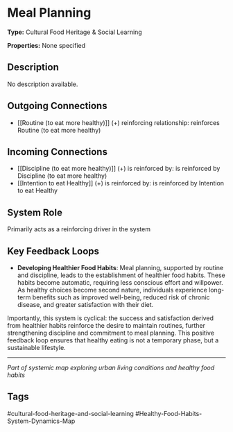 # Meal Planning

**Type:** Cultural Food Heritage & Social Learning

**Properties:** None specified

## Description
No description available.

## Outgoing Connections
- [[Routine (to eat more healthy)]] (+) reinforcing relationship: reinforces Routine (to eat more healthy)

## Incoming Connections
- [[Discipline (to eat more healthy)]] (+) is reinforced by: is reinforced by Discipline (to eat more healthy)
- [[Intention to eat Healthy]] (+) is reinforced by: is reinforced by Intention to eat Healthy

## System Role
Primarily acts as a reinforcing driver in the system

## Key Feedback Loops
- **Developing Healthier Food Habits**: Meal planning, supported by routine and discipline, leads to the establishment of healthier food habits. These habits become automatic, requiring less conscious effort and willpower. As healthy choices become second nature, individuals experience long-term benefits such as improved well-being, reduced risk of chronic disease, and greater satisfaction with their diet.

Importantly, this system is cyclical: the success and satisfaction derived from healthier habits reinforce the desire to maintain routines, further strengthening discipline and commitment to meal planning. This positive feedback loop ensures that healthy eating is not a temporary phase, but a sustainable lifestyle.

---
*Part of systemic map exploring urban living conditions and healthy food habits*

## Tags
#cultural-food-heritage-and-social-learning #Healthy-Food-Habits-System-Dynamics-Map
